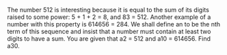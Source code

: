  The number 512 is interesting because it is equal to the sum of its digits raised to some power: 5 + 1 + 2 = 8, and 83 = 512. Another example of a number with this property is 614656 = 284.  We shall define an to be the nth term of this sequence and insist that a number must contain at least two digits to have a sum.  You are given that a2 = 512 and a10 = 614656.  Find a30.    